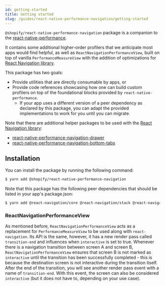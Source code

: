 ```yaml
---
id: getting-started
title: Getting started
slug: /guides/react-native-performance-navigation/getting-started
---
```


`@shopify/react-native-performance-navigation` package is a companion to the [react-native-performance](../../fundamentals/getting-started).

It contains some additional higher-order profilers that we anticipate most apps would find helpful, as well as `ReactNavigationPerformanceView`, built on top of vanilla `PerformanceMeasureView` with the addition of optimizations for [React Navigation library](https://reactnavigation.org/).

This package has two goals:

- Provide utilities that are directly consumable by apps, or
- Provide code references showcasing how one can build custom profilers on top of the foundational blocks provided by `react-native-performance`.
  - If your app uses a different version of a peer dependency as declared by this package, you can adapt the provided implementations to work for you until you can migrate.

Note that there are additional helper packages to be used with the [React Navigation library](https://reactnavigation.org/):

- [react-native-performance-navigation-drawer](./react-native-performance-navigation-drawer.md)
- [react-native-performance-navigation-bottom-tabs](./react-native-performance-navigation-bottom-tabs.md)

## Installation

You can install the package by running the following command:

```bash
$ yarn add @shopify/react-native-performance-navigation
```

Note that this package has the following peer dependencies that should be listed in your app's package.json:

```bash
$ yarn add @react-navigation/core @react-navigation/stack @react-navigation/native @shopify/react-native-performance
```

### ReactNavigationPerformanceView

As mentioned before, `ReactNavigationPerformanceView` acts as a replacement for `PerformanceMeasureView` to be used along with `react-navigation`. Its API is the same, however, it has a new render pass called `transition-end` and influences when `interactive` is set to true.
Whenever there is a navigation transition between screen A and screen B, `ReactNavigationPerformanceView` ensures that screen B is not marked as `interactive` until the transition has been successfully completed - this is because the destination screen is not interactive during the transition itself.
After the end of the transition, you will see another render pass event with a name of `transition-end`. With this event, the screen can also be considered `interactive` (but it does not have to, depending on your use case).
